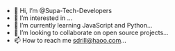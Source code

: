 - 👋 Hi, I’m @Supa-Tech-Developers
- 👀 I’m interested in ...
- 🌱 I’m currently learning JavaScript and Python...
- 💞️ I’m looking to collaborate on open source projects...
- 📫 How to reach me sdrill@haoo.com...

<!---
Supa-Tech-Developers/Supa-Tech-Developers is a ✨ special ✨ repository because its `README.md` (this file) appears on your GitHub profile.
You can click the Preview link to take a look at your changes.
--->
